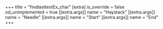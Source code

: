 +++
title = "findlasttextEx_char"
[extra]
is_override = false
od_unimplemented = true
[[extra.args]]
name = "Haystack"
[[extra.args]]
name = "Needle"
[[extra.args]]
name = "Start"
[[extra.args]]
name = "End"
+++